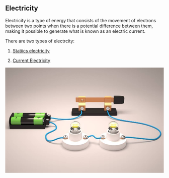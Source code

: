 ## Electricity

Electricity is a type of energy that consists of the movement of electrons between two points when there is a potential difference between them, making it possible to generate what is known as an electric current.

There are two types of electrcity:
1. [Statiics electricity](<Static electricity Vs  Current Electricity.md>)

2. [Current Electricity](<Static electricity Vs  Current Electricity.md>)

![alt text](image.png)
